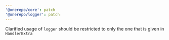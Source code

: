 ```yaml
---
'@onerepo/core': patch
'@onerepo/logger': patch
---
```


Clarified usage of `logger` should be restricted to only the one that is given in `HandlerExtra`
